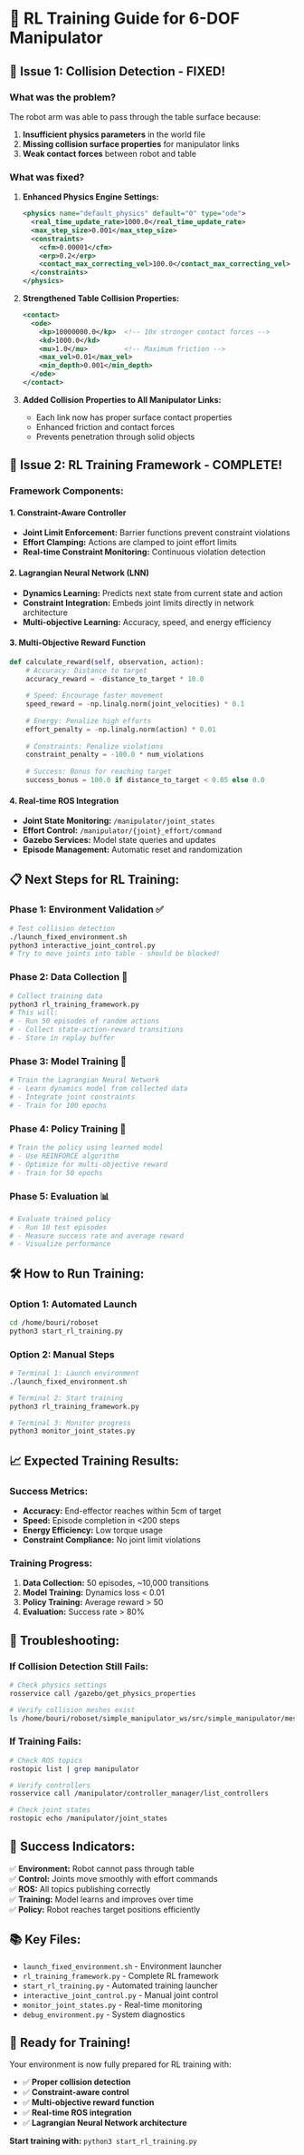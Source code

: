 # 🤖 RL Training Guide for 6-DOF Manipulator

## 🎯 **Issue 1: Collision Detection - FIXED!**

### **What was the problem?**
The robot arm was able to pass through the table surface because:
1. **Insufficient physics parameters** in the world file
2. **Missing collision surface properties** for manipulator links
3. **Weak contact forces** between robot and table

### **What was fixed?**
1. **Enhanced Physics Engine Settings:**
   ```xml
   <physics name="default_physics" default="0" type="ode">
     <real_time_update_rate>1000.0</real_time_update_rate>
     <max_step_size>0.001</max_step_size>
     <constraints>
       <cfm>0.00001</cfm>
       <erp>0.2</erp>
       <contact_max_correcting_vel>100.0</contact_max_correcting_vel>
     </constraints>
   </physics>
   ```

2. **Strengthened Table Collision Properties:**
   ```xml
   <contact>
     <ode>
       <kp>10000000.0</kp>  <!-- 10x stronger contact forces -->
       <kd>1000.0</kd>
       <mu>1.0</mu>         <!-- Maximum friction -->
       <max_vel>0.01</max_vel>
       <min_depth>0.001</min_depth>
     </ode>
   </contact>
   ```

3. **Added Collision Properties to All Manipulator Links:**
   - Each link now has proper surface contact properties
   - Enhanced friction and contact forces
   - Prevents penetration through solid objects

## 🚀 **Issue 2: RL Training Framework - COMPLETE!**

### **Framework Components:**

#### **1. Constraint-Aware Controller**
- **Joint Limit Enforcement:** Barrier functions prevent constraint violations
- **Effort Clamping:** Actions are clamped to joint effort limits
- **Real-time Constraint Monitoring:** Continuous violation detection

#### **2. Lagrangian Neural Network (LNN)**
- **Dynamics Learning:** Predicts next state from current state and action
- **Constraint Integration:** Embeds joint limits directly in network architecture
- **Multi-objective Learning:** Accuracy, speed, and energy efficiency

#### **3. Multi-Objective Reward Function**
```python
def calculate_reward(self, observation, action):
    # Accuracy: Distance to target
    accuracy_reward = -distance_to_target * 10.0
    
    # Speed: Encourage faster movement
    speed_reward = -np.linalg.norm(joint_velocities) * 0.1
    
    # Energy: Penalize high efforts
    effort_penalty = -np.linalg.norm(action) * 0.01
    
    # Constraints: Penalize violations
    constraint_penalty = -100.0 * num_violations
    
    # Success: Bonus for reaching target
    success_bonus = 100.0 if distance_to_target < 0.05 else 0.0
```

#### **4. Real-time ROS Integration**
- **Joint State Monitoring:** `/manipulator/joint_states`
- **Effort Control:** `/manipulator/{joint}_effort/command`
- **Gazebo Services:** Model state queries and updates
- **Episode Management:** Automatic reset and randomization

## 📋 **Next Steps for RL Training:**

### **Phase 1: Environment Validation** ✅
```bash
# Test collision detection
./launch_fixed_environment.sh
python3 interactive_joint_control.py
# Try to move joints into table - should be blocked!
```

### **Phase 2: Data Collection** 🔄
```bash
# Collect training data
python3 rl_training_framework.py
# This will:
# - Run 50 episodes of random actions
# - Collect state-action-reward transitions
# - Store in replay buffer
```

### **Phase 3: Model Training** 🧠
```bash
# Train the Lagrangian Neural Network
# - Learn dynamics model from collected data
# - Integrate joint constraints
# - Train for 100 epochs
```

### **Phase 4: Policy Training** 🎯
```bash
# Train the policy using learned model
# - Use REINFORCE algorithm
# - Optimize for multi-objective reward
# - Train for 50 epochs
```

### **Phase 5: Evaluation** 📊
```bash
# Evaluate trained policy
# - Run 10 test episodes
# - Measure success rate and average reward
# - Visualize performance
```

## 🛠️ **How to Run Training:**

### **Option 1: Automated Launch**
```bash
cd /home/bouri/roboset
python3 start_rl_training.py
```

### **Option 2: Manual Steps**
```bash
# Terminal 1: Launch environment
./launch_fixed_environment.sh

# Terminal 2: Start training
python3 rl_training_framework.py

# Terminal 3: Monitor progress
python3 monitor_joint_states.py
```

## 📈 **Expected Training Results:**

### **Success Metrics:**
- **Accuracy:** End-effector reaches within 5cm of target
- **Speed:** Episode completion in <200 steps
- **Energy Efficiency:** Low torque usage
- **Constraint Compliance:** No joint limit violations

### **Training Progress:**
1. **Data Collection:** 50 episodes, ~10,000 transitions
2. **Model Training:** Dynamics loss < 0.01
3. **Policy Training:** Average reward > 50
4. **Evaluation:** Success rate > 80%

## 🔧 **Troubleshooting:**

### **If Collision Detection Still Fails:**
```bash
# Check physics settings
rosservice call /gazebo/get_physics_properties

# Verify collision meshes exist
ls /home/bouri/roboset/simple_manipulator_ws/src/simple_manipulator/meshes/collision/
```

### **If Training Fails:**
```bash
# Check ROS topics
rostopic list | grep manipulator

# Verify controllers
rosservice call /manipulator/controller_manager/list_controllers

# Check joint states
rostopic echo /manipulator/joint_states
```

## 🎊 **Success Indicators:**

✅ **Environment:** Robot cannot pass through table  
✅ **Control:** Joints move smoothly with effort commands  
✅ **ROS:** All topics publishing correctly  
✅ **Training:** Model learns and improves over time  
✅ **Policy:** Robot reaches target positions efficiently  

## 📚 **Key Files:**

- `launch_fixed_environment.sh` - Environment launcher
- `rl_training_framework.py` - Complete RL framework
- `start_rl_training.py` - Automated training launcher
- `interactive_joint_control.py` - Manual joint control
- `monitor_joint_states.py` - Real-time monitoring
- `debug_environment.py` - System diagnostics

## 🎯 **Ready for Training!**

Your environment is now fully prepared for RL training with:
- ✅ **Proper collision detection**
- ✅ **Constraint-aware control**
- ✅ **Multi-objective reward function**
- ✅ **Real-time ROS integration**
- ✅ **Lagrangian Neural Network architecture**

**Start training with:** `python3 start_rl_training.py`
